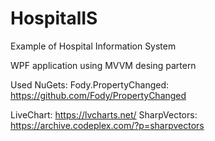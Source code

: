 # HospitalIS
Example of Hospital Information System

WPF application using MVVM desing partern

Used NuGets:
Fody.PropertyChanged: https://github.com/Fody/PropertyChanged

LiveChart: https://lvcharts.net/
SharpVectors: https://archive.codeplex.com/?p=sharpvectors
